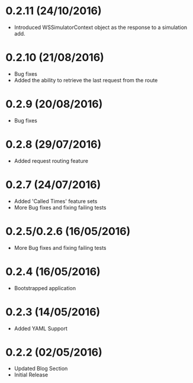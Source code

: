 # 0.2.11 (24/10/2016)
- Introduced WSSimulatorContext object as the response to a simulation add. 

# 0.2.10 (21/08/2016)
- Bug fixes
- Added the ability to retrieve the last request from the route

# 0.2.9 (20/08/2016)
- Bug fixes

# 0.2.8 (29/07/2016)
- Added request routing feature

# 0.2.7 (24/07/2016)
- Added 'Called Times' feature sets
- More Bug fixes and fixing failing tests

# 0.2.5/0.2.6 (16/05/2016)
- More Bug fixes and fixing failing tests


# 0.2.4 (16/05/2016)
- Bootstrapped application

# 0.2.3 (14/05/2016)
- Added YAML Support

# 0.2.2 (02/05/2016)
- Updated Blog Section
- Initial Release

